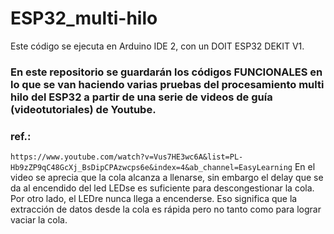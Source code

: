 # ESP32_multi-hilo
Este código se ejecuta en Arduino IDE 2, con un DOIT ESP32 DEKIT V1.
### En este repositorio se guardarán los códigos FUNCIONALES en lo que se van haciendo varias pruebas del procesamiento multi hilo del ESP32 a partir de una serie de videos de guía (videotutoriales) de Youtube.
### ref.: 
```https://www.youtube.com/watch?v=Vus7HE3wc6A&list=PL-Hb9zZP9qC48GcXj_BsDipCPAzwcps6e&index=4&ab_channel=EasyLearning```
En el video se aprecia que la cola alcanza a llenarse, sin embargo el delay que se da al encendido del led LEDse es suficiente para descongestionar la cola.
Por otro lado, el LEDre nunca llega a encenderse. Eso significa que la extracción de datos desde la cola es rápida pero no tanto como para lograr vaciar la cola.
